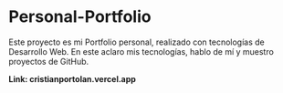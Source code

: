 # Personal-Portfolio

Este proyecto es mi Portfolio personal, realizado con tecnologías de Desarrollo Web. En este aclaro mis tecnologías, hablo de mí y muestro proyectos de GitHub. 

**Link: cristianportolan.vercel.app**
